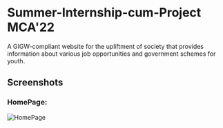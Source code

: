 # Summer-Internship-cum-Project MCA'22

A GIGW-compliant website for the upliftment of society that provides information about various job opportunities and government schemes for youth.

## Screenshots
### HomePage:
![HomePage](https://user-images.githubusercontent.com/42106958/176698228-d8f9885d-36be-4eef-86cf-ac83d7df0263.png)





